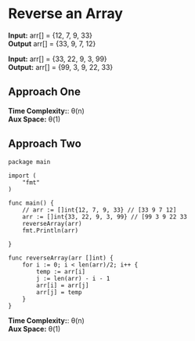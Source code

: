 # Reverse an Array

**Input:** arr[] = {12, 7, 9, 33} </br>
**Output** arr[] = {33, 9, 7, 12}

**Input:** arr[] = {33, 22, 9, 3, 99} </br>
**Output:** arr[] = {99, 3, 9, 22, 33}

## Approach One


**Time Complexity:**: &theta;(n) <br>
**Aux Space:** &theta;(1)

## Approach Two

```
package main

import (
	"fmt"
)

func main() {
	// arr := []int{12, 7, 9, 33} // [33 9 7 12]
	arr := []int{33, 22, 9, 3, 99} // [99 3 9 22 33
	reverseArray(arr)
	fmt.Println(arr)

}

func reverseArray(arr []int) {
	for i := 0; i < len(arr)/2; i++ {
		temp := arr[i]
		j := len(arr) - i - 1
		arr[i] = arr[j]
		arr[j] = temp
	}
}
```

**Time Complexity:**: &theta;(n) <br>
**Aux Space:** &theta;(1)